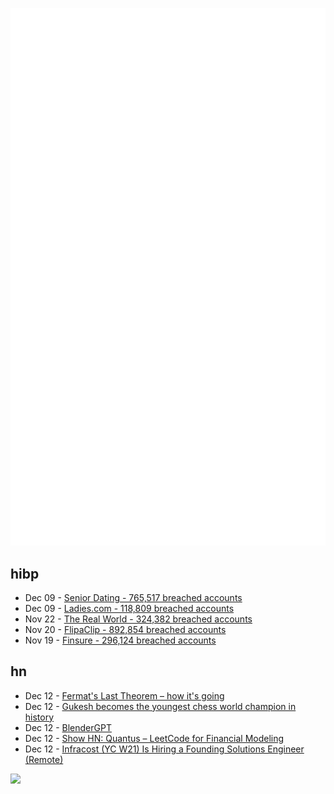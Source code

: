 ![Metrics](https://raw.githubusercontent.com/phixion/phixion/master/metrics.svg)

## hibp

<!--
for https://github.com/phixion/phixion/blob/main/.github/workflows/feeds.yml
-->
<!--START_SECTION:haveibeenpwnd-->
- Dec 09 - [Senior Dating - 765,517 breached accounts](https://haveibeenpwned.com/PwnedWebsites#SeniorDating)
- Dec 09 - [Ladies.com - 118,809 breached accounts](https://haveibeenpwned.com/PwnedWebsites#Ladies)
- Nov 22 - [The Real World - 324,382 breached accounts](https://haveibeenpwned.com/PwnedWebsites#TheRealWorld)
- Nov 20 - [FlipaClip - 892,854 breached accounts](https://haveibeenpwned.com/PwnedWebsites#FlipaClip)
- Nov 19 - [Finsure - 296,124 breached accounts](https://haveibeenpwned.com/PwnedWebsites#Finsure)
<!--END_SECTION:haveibeenpwnd-->

## hn

<!--
for https://github.com/phixion/phixion/blob/main/.github/workflows/feeds.yml
-->
<!--START_SECTION:hn-->
- Dec 12 - [Fermat's Last Theorem – how it's going](https://xenaproject.wordpress.com/2024/12/11/fermats-last-theorem-how-its-going/)
- Dec 12 - [Gukesh becomes the youngest chess world champion in history](https://lichess.org/@/Lichess/blog/wcc-2024-round-14-gukesh-becomes-the-youngest-world-champion-in-history/cDggdNZw)
- Dec 12 - [BlenderGPT](https://www.blendergpt.org/)
- Dec 12 - [Show HN: Quantus – LeetCode for Financial Modeling](https://quantus.finance/)
- Dec 12 - [Infracost (YC W21) Is Hiring a Founding Solutions Engineer (Remote)](https://www.infracost.io/join-the-team)
<!--END_SECTION:hn-->

<!--
for https://yhype.me
-->
![](https://hit.yhype.me/github/profile?user_id=13013670)
